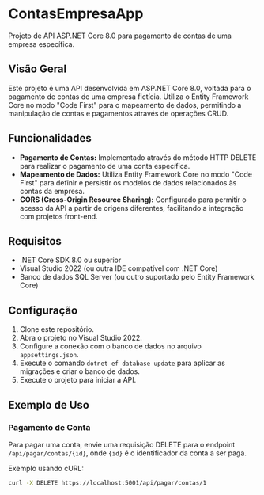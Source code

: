 # ContasEmpresaApp

Projeto de API ASP.NET Core 8.0 para pagamento de contas de uma empresa específica.

## Visão Geral

Este projeto é uma API desenvolvida em ASP.NET Core 8.0, voltada para o pagamento de contas de uma empresa fictícia. Utiliza o Entity Framework Core no modo "Code First" para o mapeamento de dados, permitindo a manipulação de contas e pagamentos através de operações CRUD.

## Funcionalidades

- **Pagamento de Contas:** Implementado através do método HTTP DELETE para realizar o pagamento de uma conta específica.
- **Mapeamento de Dados:** Utiliza Entity Framework Core no modo "Code First" para definir e persistir os modelos de dados relacionados às contas da empresa.
- **CORS (Cross-Origin Resource Sharing):** Configurado para permitir o acesso da API a partir de origens diferentes, facilitando a integração com projetos front-end.

## Requisitos

- .NET Core SDK 8.0 ou superior
- Visual Studio 2022 (ou outra IDE compatível com .NET Core)
- Banco de dados SQL Server (ou outro suportado pelo Entity Framework Core)

## Configuração

1. Clone este repositório.
2. Abra o projeto no Visual Studio 2022.
3. Configure a conexão com o banco de dados no arquivo `appsettings.json`.
4. Execute o comando `dotnet ef database update` para aplicar as migrações e criar o banco de dados.
5. Execute o projeto para iniciar a API.

## Exemplo de Uso

### Pagamento de Conta

Para pagar uma conta, envie uma requisição DELETE para o endpoint `/api/pagar/contas/{id}`, onde `{id}` é o identificador da conta a ser paga.

Exemplo usando cURL:

```bash
curl -X DELETE https://localhost:5001/api/pagar/contas/1
